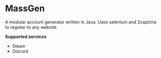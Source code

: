 # MassGen

A modular account generator written in Java. Uses selenium and 2captcha to register to any website.

**Supported services**
- Steam
- Discord

